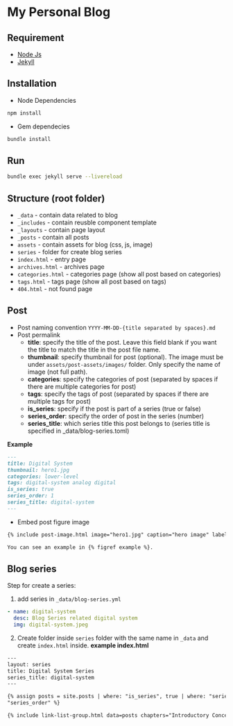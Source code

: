 # My Personal Blog

## Requirement
- [Node Js](https://nodejs.org/en/download)
- [Jekyll](https://jekyllrb.com/docs/installation/)

## Installation
- Node Dependencies
```bash
npm install
```
- Gem dependecies
```bash
bundle install
```

## Run
```bash
bundle exec jekyll serve --livereload
```

## Structure (root folder)
- `_data` -  contain data related to blog
- `_includes` - contain reusble component template
- `_layouts` - contain page layout
- `_posts` - contain all posts
- `assets` - contain assets for blog (css, js, image)
- `series` - folder for create blog series
- `index.html` - entry page
- `archives.html` - archives page
- `categories.html` - categories page (show all post based on categories)
- `tags.html` - tags page (show all post based on tags)
- `404.html` - not found page

## Post
* Post naming convention
`YYYY-MM-DD-{title separated by spaces}.md`
* Post permalink
    * **title**: specify the title of the post. Leave this field blank if you want the title to match the title in the post file name.
    * **thumbnail**: specify thumbnail for post (optional). The image must be under `assets/post-assets/images/` folder. Only specify the name of image (not full path).
    * **categories**: specify the categories of post (separated by spaces if there are multiple categories for post)
    * **tags**: specify the tags of post (separated by spaces if there are multiple tags for post)
    * **is_series**: specify if the post is part of a series (true or false)
    * **series_order**: specify the order of post in the series (number)
    * **series_title**: which series title this post belongs to (series title is specified in _data/blog-series.toml)

**Example**
```md
---
title: Digital System
thumbnail: hero1.jpg
categories: lower-level
tags: digital-system analog digital
is_series: true
series_order: 1
series_title: digital-system
---
```
* Embed post figure image
```md
{% include post-image.html image="hero1.jpg" caption="hero image" label="example" %}

You can see an example in {% figref example %}.
```
## Blog series
Step for create a series:
1. add series in `_data/blog-series.yml`
```yml
- name: digital-system
  desc: Blog Series related digital system 
  img: digital-system.jpeg
```
2. Create folder inside `series` folder with the same name in `_data` and create `index.html` inside.
**example index.html**
```html
---
layout: series
title: Digital System Series
series_title: digital-system
---

{% assign posts = site.posts | where: "is_series", true | where: "series_title", page.series_title | sort:
"series_order" %}

{% include link-list-group.html data=posts chapters="Introductory Concepts:1" %}
```

